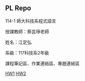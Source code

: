 PL Repo
-----
114-1 師大科技系程式語言

授課教師：蔡芸琤老師

姓名：江定弘

系級：117科技系2年級

課程筆記區、作業連結區、專題連結區

[HW1](https://github.com/chiangtinhung-rgb/Matcha/blob/main/%E7%A8%8B%E5%BC%8F%E8%AA%9E%E8%A8%80HW1.ipynb)
[HW2](https://github.com/chiangtinhung-rgb/Matcha/blob/main/%E7%A8%8B%E5%BC%8F%E8%AA%9E%E8%A8%80HW2.ipynb)
